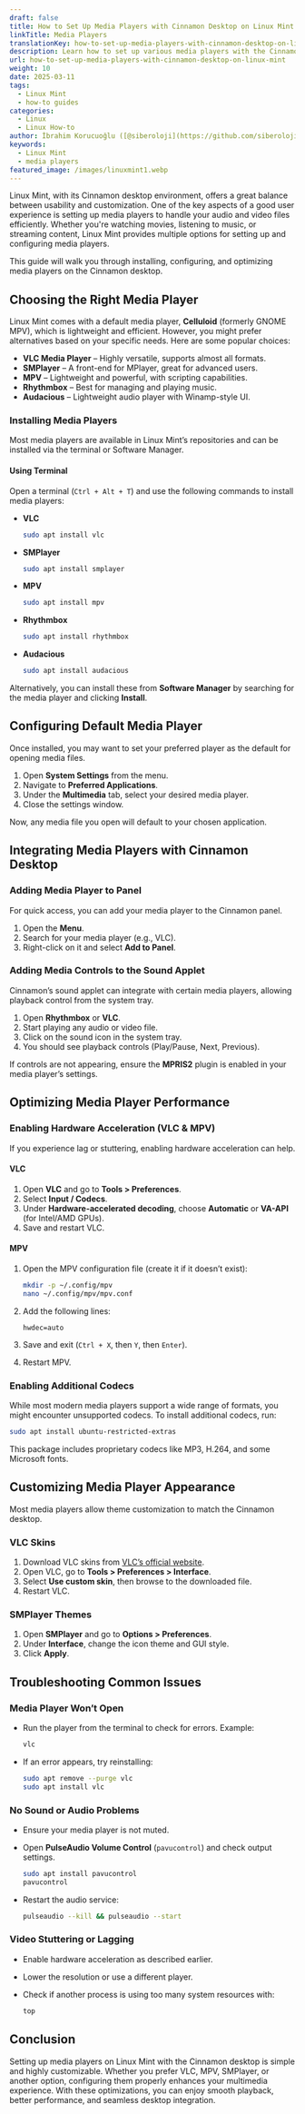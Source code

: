 ```yaml
---
draft: false
title: How to Set Up Media Players with Cinnamon Desktop on Linux Mint
linkTitle: Media Players
translationKey: how-to-set-up-media-players-with-cinnamon-desktop-on-linux-mint
description: Learn how to set up various media players with the Cinnamon desktop environment on Linux Mint.
url: how-to-set-up-media-players-with-cinnamon-desktop-on-linux-mint
weight: 10
date: 2025-03-11
tags:
  - Linux Mint
  - how-to guides
categories:
  - Linux
  - Linux How-to
author: İbrahim Korucuoğlu ([@siberoloji](https://github.com/siberoloji))
keywords:
  - Linux Mint
  - media players
featured_image: /images/linuxmint1.webp
---
```

Linux Mint, with its Cinnamon desktop environment, offers a great balance between usability and customization. One of the key aspects of a good user experience is setting up media players to handle your audio and video files efficiently. Whether you're watching movies, listening to music, or streaming content, Linux Mint provides multiple options for setting up and configuring media players.

This guide will walk you through installing, configuring, and optimizing media players on the Cinnamon desktop.

## Choosing the Right Media Player

Linux Mint comes with a default media player, **Celluloid** (formerly GNOME MPV), which is lightweight and efficient. However, you might prefer alternatives based on your specific needs. Here are some popular choices:

- **VLC Media Player** – Highly versatile, supports almost all formats.
- **SMPlayer** – A front-end for MPlayer, great for advanced users.
- **MPV** – Lightweight and powerful, with scripting capabilities.
- **Rhythmbox** – Best for managing and playing music.
- **Audacious** – Lightweight audio player with Winamp-style UI.

### Installing Media Players

Most media players are available in Linux Mint’s repositories and can be installed via the terminal or Software Manager.

#### Using Terminal

Open a terminal (`Ctrl + Alt + T`) and use the following commands to install media players:

- **VLC**

  ```bash
  sudo apt install vlc
  ```

- **SMPlayer**

  ```bash
  sudo apt install smplayer
  ```

- **MPV**

  ```bash
  sudo apt install mpv
  ```

- **Rhythmbox**

  ```bash
  sudo apt install rhythmbox
  ```

- **Audacious**

  ```bash
  sudo apt install audacious
  ```

Alternatively, you can install these from **Software Manager** by searching for the media player and clicking **Install**.

## Configuring Default Media Player

Once installed, you may want to set your preferred player as the default for opening media files.

1. Open **System Settings** from the menu.
2. Navigate to **Preferred Applications**.
3. Under the **Multimedia** tab, select your desired media player.
4. Close the settings window.

Now, any media file you open will default to your chosen application.

## Integrating Media Players with Cinnamon Desktop

### Adding Media Player to Panel

For quick access, you can add your media player to the Cinnamon panel.

1. Open the **Menu**.
2. Search for your media player (e.g., VLC).
3. Right-click on it and select **Add to Panel**.

### Adding Media Controls to the Sound Applet

Cinnamon’s sound applet can integrate with certain media players, allowing playback control from the system tray.

1. Open **Rhythmbox** or **VLC**.
2. Start playing any audio or video file.
3. Click on the sound icon in the system tray.
4. You should see playback controls (Play/Pause, Next, Previous).

If controls are not appearing, ensure the **MPRIS2** plugin is enabled in your media player’s settings.

## Optimizing Media Player Performance

### Enabling Hardware Acceleration (VLC & MPV)

If you experience lag or stuttering, enabling hardware acceleration can help.

#### VLC

1. Open **VLC** and go to **Tools > Preferences**.
2. Select **Input / Codecs**.
3. Under **Hardware-accelerated decoding**, choose **Automatic** or **VA-API** (for Intel/AMD GPUs).
4. Save and restart VLC.

#### MPV

1. Open the MPV configuration file (create it if it doesn’t exist):

   ```bash
   mkdir -p ~/.config/mpv
   nano ~/.config/mpv/mpv.conf
   ```

2. Add the following lines:

   ```
   hwdec=auto
   ```

3. Save and exit (`Ctrl + X`, then `Y`, then `Enter`).
4. Restart MPV.

### Enabling Additional Codecs

While most modern media players support a wide range of formats, you might encounter unsupported codecs.
To install additional codecs, run:

```bash
sudo apt install ubuntu-restricted-extras
```

This package includes proprietary codecs like MP3, H.264, and some Microsoft fonts.

## Customizing Media Player Appearance

Most media players allow theme customization to match the Cinnamon desktop.

### VLC Skins

1. Download VLC skins from [VLC’s official website](https://www.videolan.org/vlc/skins.php).
2. Open VLC, go to **Tools > Preferences > Interface**.
3. Select **Use custom skin**, then browse to the downloaded file.
4. Restart VLC.

### SMPlayer Themes

1. Open **SMPlayer** and go to **Options > Preferences**.
2. Under **Interface**, change the icon theme and GUI style.
3. Click **Apply**.

## Troubleshooting Common Issues

### Media Player Won’t Open

- Run the player from the terminal to check for errors. Example:

  ```bash
  vlc
  ```

- If an error appears, try reinstalling:

  ```bash
  sudo apt remove --purge vlc
  sudo apt install vlc
  ```

### No Sound or Audio Problems

- Ensure your media player is not muted.
- Open **PulseAudio Volume Control** (`pavucontrol`) and check output settings.

  ```bash
  sudo apt install pavucontrol
  pavucontrol
  ```

- Restart the audio service:

  ```bash
  pulseaudio --kill && pulseaudio --start
  ```

### Video Stuttering or Lagging

- Enable hardware acceleration as described earlier.
- Lower the resolution or use a different player.
- Check if another process is using too many system resources with:

  ```bash
  top
  ```

## Conclusion

Setting up media players on Linux Mint with the Cinnamon desktop is simple and highly customizable. Whether you prefer VLC, MPV, SMPlayer, or another option, configuring them properly enhances your multimedia experience. With these optimizations, you can enjoy smooth playback, better performance, and seamless desktop integration.
